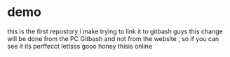 # demo
this is the first repostory i make trying to link it to gitbash
guys this change will be done from the PC Gitbash and not from the website , so if you can see it its perffecct lettsss gooo honey thisis online
